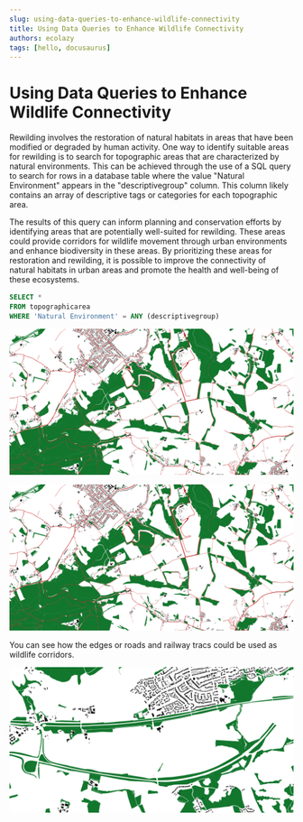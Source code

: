 ```yaml
---
slug: using-data-queries-to-enhance-wildlife-connectivity
title: Using Data Queries to Enhance Wildlife Connectivity
authors: ecolazy
tags: [hello, docusaurus]
---
```


# Using Data Queries to Enhance Wildlife Connectivity

Rewilding involves the restoration of natural habitats in areas that have been modified or degraded by human activity. One way to identify suitable areas for rewilding is to search for topographic areas that are characterized by natural environments. This can be achieved through the use of a SQL query to search for rows in a database table where the value "Natural Environment" appears in the "descriptivegroup" column. This column likely contains an array of descriptive tags or categories for each topographic area.

The results of this query can inform planning and conservation efforts by identifying areas that are potentially well-suited for rewilding. These areas could provide corridors for wildlife movement through urban environments and enhance biodiversity in these areas. By prioritizing these areas for restoration and rewilding, it is possible to improve the connectivity of natural habitats in urban areas and promote the health and well-being of these ecosystems.

``` sql
SELECT *
FROM topographicarea
WHERE 'Natural Environment' = ANY (descriptivegroup)
```

![Docusaurus Plushie](/img/wildlife-corridors-2.png)

![Docusaurus Plushie](/img/wildlife-corridors-2.png)

You can see how the edges or roads and railway tracs could be used as wildlife corridors.

![Docusaurus Plushie](/img/wildlife-corridors-3.png)
